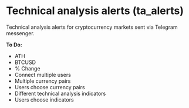 # Technical analysis alerts (ta_alerts)
Technical analysis alerts for cryptocurrency markets sent via Telegram messenger.

<b>To Do:</b>
- ATH
- BTCUSD
- % Change
- Connect multiple users
- Multiple currency pairs
- Users choose currency pairs
- Different technical analysis indicators
- Users choose indicators